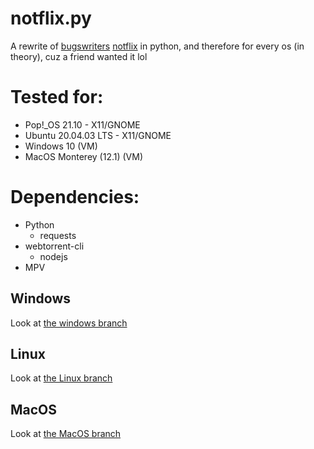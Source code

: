# notflix.py
A rewrite of [bugswriters](https://www.youtube.com/results?search_query=bugwriter) [notflix](https://github.com/Bugswriter/notflix) in python, and therefore for every os (in theory), cuz a friend wanted it lol


# Tested for:
  - Pop!\_OS 21.10 - X11/GNOME
  - Ubuntu 20.04.03 LTS - X11/GNOME
  - Windows 10 (VM)
  - MacOS Monterey (12.1) (VM)



# Dependencies:
- Python
  - requests
- webtorrent-cli
  - nodejs
- MPV


  
## Windows
Look at [the windows branch](https://github.com/30p87/notflix.py/tree/windows-(beta))



## Linux  
Look at [the Linux branch](https://github.com/30p87/notflix.py/tree/linux)



## MacOS
Look at [the MacOS branch](https://github.com/30p87/notflix.py/tree/macos-(beta))
